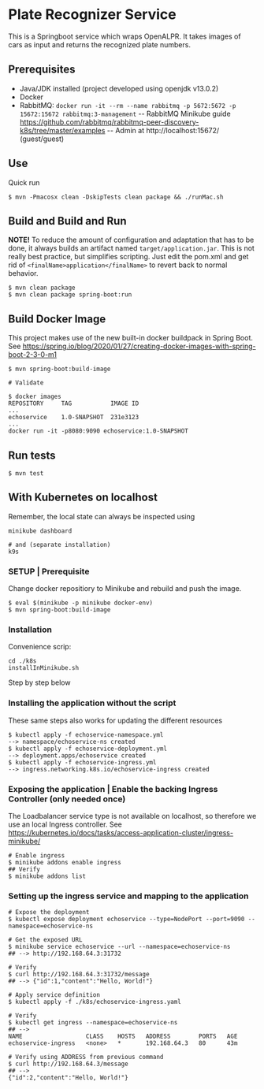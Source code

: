 # Plate Recognizer Service

This is a Springboot service which wraps OpenALPR. It takes images of cars as input and returns the recognized plate numbers.

## Prerequisites

- Java/JDK installed (project developed using openjdk v13.0.2)
- Docker
- RabbitMQ: `docker run -it --rm --name rabbitmq -p 5672:5672 -p 15672:15672 rabbitmq:3-management`
-- RabbitMQ Minikube guide https://github.com/rabbitmq/rabbitmq-peer-discovery-k8s/tree/master/examples
-- Admin at http://localhost:15672/ (guest/guest)
## Use

Quick run

    $ mvn -Pmacosx clean -DskipTests clean package && ./runMac.sh
    
## Build and Build and Run

**NOTE!** To reduce the amount of configuration and adaptation that has to be done, it always builds an artifact named `target/application.jar`. This is not really best practice, but simplifies scripting. Just edit the pom.xml and get rid of `<finalName>application</finalName>` to revert back to normal behavior.
    
    $ mvn clean package
    $ mvn clean package spring-boot:run
    
## Build Docker Image

This project makes use of the new built-in docker buildpack in Spring Boot.
See https://spring.io/blog/2020/01/27/creating-docker-images-with-spring-boot-2-3-0-m1

    $ mvn spring-boot:build-image
    
    # Validate
    
    $ docker images
    REPOSITORY     TAG           IMAGE ID
    ...
    echoservice    1.0-SNAPSHOT  231e3123
    ...
    docker run -it -p8080:9090 echoservice:1.0-SNAPSHOT

## Run tests

    $ mvn test
    
## With Kubernetes on localhost

Remember, the local state can always be inspected using

    minikube dashboard
    
    # and (separate installation)
    k9s

### SETUP | Prerequisite

Change docker repositiory to Minikube and rebuild and push the image.

    $ eval $(minikube -p minikube docker-env)
    $ mvn spring-boot:build-image
    
### Installation

Convenience scrip: 

    cd ./k8s
    installInMinikube.sh

Step by step below

### Installing the application without the script

These same steps also works for updating the different resources

    $ kubectl apply -f echoservice-namespace.yml
    --> namespace/echoservice-ns created
    $ kubectl apply -f echoservice-deployment.yml
    --> deployment.apps/echoservice created
    $ kubectl apply -f echoservice-ingress.yml
    --> ingress.networking.k8s.io/echoservice-ingress created
    

### Exposing the application | Enable the backing Ingress Controller (only needed once)

The Loadbalancer service type is not available on localhost, so therefore we use an local Ingress controller.
See https://kubernetes.io/docs/tasks/access-application-cluster/ingress-minikube/


    # Enable ingress
    $ minikube addons enable ingress
    ## Verify
    $ minikube addons list
  
### Setting up the ingress service and mapping to the application 

    # Expose the deployment
    $ kubectl expose deployment echoservice --type=NodePort --port=9090 --namespace=echoservice-ns
    
    # Get the exposed URL
    $ minikube service echoservice --url --namespace=echoservice-ns
    ## --> http://192.168.64.3:31732
    
    # Verify
    $ curl http://192.168.64.3:31732/message
    ## --> {"id":1,"content":"Hello, World!"}
        
    # Apply service definition
    $ kubectl apply -f ./k8s/echoservice-ingress.yaml
    
    # Verify
    $ kubectl get ingress --namespace=echoservice-ns
    ## -->
    NAME                  CLASS    HOSTS   ADDRESS        PORTS   AGE
    echoservice-ingress   <none>   *       192.168.64.3   80      43m
    
    # Verify using ADDRESS from previous command
    $ curl http://192.168.64.3/message
    ## -->
    {"id":2,"content":"Hello, World!"}
 
